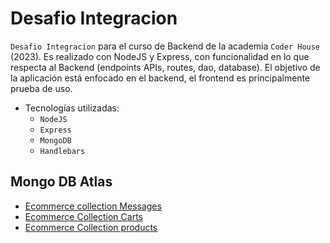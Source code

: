 # Desafio Integracion

`Desafio Integracion` para el curso de Backend de la academia `Coder House` (2023).
Es realizado con NodeJS y Express, con funcionalidad  en lo que respecta al Backend (endpoints APIs, routes, dao,  database).
El objetivo de la aplicación está enfocado en el backend, el frontend es principalmente prueba de uso.

 
- Tecnologías utilizadas:     
    - `NodeJS`
    - `Express`
    - `MongoDB`
    - `Handlebars`


## Mongo DB Atlas

 - [Ecommerce collection Messages](https://drive.google.com/file/d/1-CeqNWNyKMOHlmw-oGEv57WRFKn1V-8R/view?usp=drive_link)
 - [Ecommerce Collection Carts](https://drive.google.com/file/d/188vcwZjg0nu80hIvtdTrkeOtE_kJU1Mm/view?usp=drive_link)
 - [Ecommerce Collection products](https://drive.google.com/file/d/1rwl1tC3kO5f2_3B4C0n2zEuHDeOiKAv6/view?usp=drive_link)
